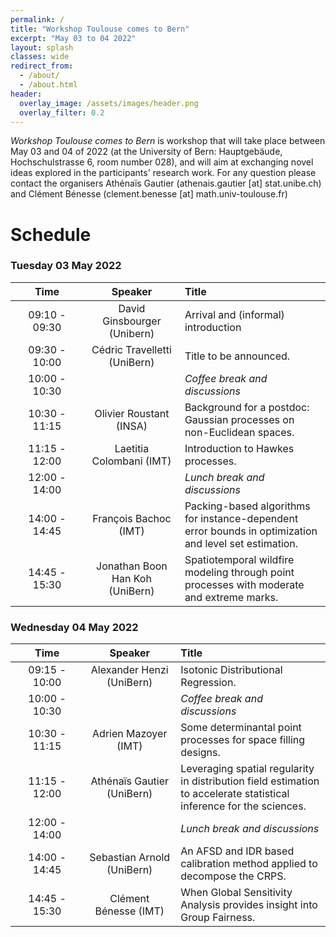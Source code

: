 ```yaml
---
permalink: /
title: "Workshop Toulouse comes to Bern"
excerpt: "May 03 to 04 2022"
layout: splash
classes: wide
redirect_from: 
  - /about/
  - /about.html
header:
  overlay_image: /assets/images/header.png
  overlay_filter: 0.2
---
```


*Workshop Toulouse comes to Bern* is workshop that will take place between May 03 and 04 of 2022 (at the University of Bern: Hauptgebäude, Hochschulstrasse 6, room number 028), and will aim at exchanging novel ideas explored in the participants' research work. For any question please contact the organisers Athénaïs Gautier (athenais.gautier [at] stat.unibe.ch) and Clément Bénesse (clement.benesse [at] math.univ-toulouse.fr)

# Schedule 

### Tuesday 03 May 2022

| &nbsp;&nbsp;&nbsp;&nbsp;&nbsp;&nbsp;&nbsp;Time&nbsp;&nbsp;&nbsp;&nbsp;&nbsp;&nbsp;&nbsp; | &nbsp;&nbsp;&nbsp;&nbsp;&nbsp;&nbsp;Speaker&nbsp;&nbsp;&nbsp;&nbsp;&nbsp;&nbsp; | Title |  
|:-----------:|:-------------:|:-------------------|  
| 09:10 - 09:30 |  David Ginsbourger (Unibern) | Arrival and (informal) introduction |  
| 09:30 - 10:00 |  Cédric Travelletti (UniBern) | Title to be announced. |  
| 10:00 - 10:30 |  | *Coffee break and discussions* | 
| 10:30 - 11:15 | Olivier Roustant (INSA) |  Background for a postdoc: Gaussian processes on non-Euclidean spaces. | 
| 11:15 - 12:00 | Laetitia Colombani (IMT) | Introduction to Hawkes processes.|  
| 12:00 - 14:00 |  | *Lunch break and discussions* |  
| 14:00 - 14:45 | François Bachoc (IMT) | Packing-based algorithms for instance-dependent error bounds in optimization and level set estimation. |  
| 14:45 - 15:30 | Jonathan Boon Han Koh (UniBern)   | Spatiotemporal wildfire modeling through point processes with moderate and extreme marks. |  

### Wednesday 04 May 2022
  
| &nbsp;&nbsp;&nbsp;&nbsp;&nbsp;&nbsp;&nbsp;Time&nbsp;&nbsp;&nbsp;&nbsp;&nbsp;&nbsp;&nbsp; | &nbsp;&nbsp;&nbsp;&nbsp;&nbsp;&nbsp;Speaker&nbsp;&nbsp;&nbsp;&nbsp;&nbsp;&nbsp; | Title |  
|:-----------:|:-------------:|:-------------------|  
| 09:15 - 10:00 |Alexander Henzi (UniBern) | Isotonic Distributional Regression. |  
| 10:00 - 10:30 |  | *Coffee break and discussions* | 
| 10:30 - 11:15 | Adrien Mazoyer (IMT) | Some determinantal point processes for space filling designs. |
| 11:15 - 12:00 | Athénaïs Gautier (UniBern) |  Leveraging spatial regularity in distribution field estimation to accelerate statistical inference for the sciences. |  
| 12:00 - 14:00 |  | *Lunch break and discussions* |  
| 14:00 - 14:45 |  Sebastian Arnold (UniBern) |  An AFSD and IDR based calibration method applied to decompose the CRPS. |  
| 14:45 - 15:30 |  Clément Bénesse (IMT) | When Global Sensitivity Analysis provides insight into Group Fairness. |  

